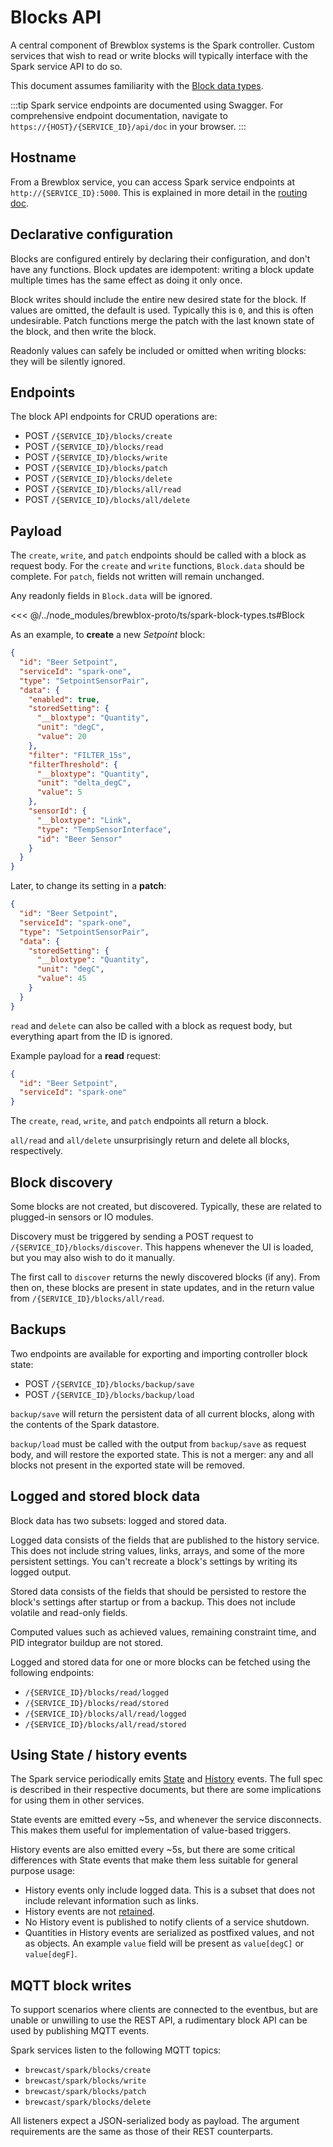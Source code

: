 # Blocks API

A central component of Brewblox systems is the Spark controller.
Custom services that wish to read or write blocks will typically interface with the Spark service API to do so.

This document assumes familiarity with the [Block data types](./block_types.md).

:::tip
Spark service endpoints are documented using Swagger.
For comprehensive endpoint documentation, navigate to `https://{HOST}/{SERVICE_ID}/api/doc` in your browser.
:::

## Hostname

From a Brewblox service, you can access Spark service endpoints at `http://{SERVICE_ID}:5000`.
This is explained in more detail in the [routing doc](./routing.md).

## Declarative configuration

Blocks are configured entirely by declaring their configuration, and don't have any functions.
Block updates are idempotent: writing a block update multiple times has the same effect as doing it only once.

Block writes should include the entire new desired state for the block.
If values are omitted, the default is used. Typically this is `0`, and this is often undesirable.
Patch functions merge the patch with the last known state of the block, and then write the block.

Readonly values can safely be included or omitted when writing blocks: they will be silently ignored.

## Endpoints

The block API endpoints for CRUD operations are:

- POST `/{SERVICE_ID}/blocks/create`
- POST `/{SERVICE_ID}/blocks/read`
- POST `/{SERVICE_ID}/blocks/write`
- POST `/{SERVICE_ID}/blocks/patch`
- POST `/{SERVICE_ID}/blocks/delete`
- POST `/{SERVICE_ID}/blocks/all/read`
- POST `/{SERVICE_ID}/blocks/all/delete`

## Payload

The `create`, `write`, and `patch` endpoints should be called with a block as request body.
For the `create` and `write` functions, `Block.data` should be complete.
For `patch`, fields not written will remain unchanged.

Any readonly fields in `Block.data` will be ignored.

<<< @/../node_modules/brewblox-proto/ts/spark-block-types.ts#Block

As an example, to **create** a new *Setpoint* block:

```json
{
  "id": "Beer Setpoint",
  "serviceId": "spark-one",
  "type": "SetpointSensorPair",
  "data": {
    "enabled": true,
    "storedSetting": {
      "__bloxtype": "Quantity",
      "unit": "degC",
      "value": 20
    },
    "filter": "FILTER_15s",
    "filterThreshold": {
      "__bloxtype": "Quantity",
      "unit": "delta_degC",
      "value": 5
    },
    "sensorId": {
      "__bloxtype": "Link",
      "type": "TempSensorInterface",
      "id": "Beer Sensor"
    }
  }
}
```

Later, to change its setting in a **patch**:

```json
{
  "id": "Beer Setpoint",
  "serviceId": "spark-one",
  "type": "SetpointSensorPair",
  "data": {
    "storedSetting": {
      "__bloxtype": "Quantity",
      "unit": "degC",
      "value": 45
    }
  }
}
```

`read` and `delete` can also be called with a block as request body, but everything apart from the ID is ignored.

Example payload for a **read** request:

```json
{
  "id": "Beer Setpoint",
  "serviceId": "spark-one"
}
```

The `create`, `read`, `write`, and `patch` endpoints all return a block.

`all/read` and `all/delete` unsurprisingly return and delete all blocks, respectively.

## Block discovery

Some blocks are not created, but discovered.
Typically, these are related to plugged-in sensors or IO modules.

Discovery must be triggered by sending a POST request to `/{SERVICE_ID}/blocks/discover`.
This happens whenever the UI is loaded, but you may also wish to do it manually.

The first call to `discover` returns the newly discovered blocks (if any).
From then on, these blocks are present in state updates, and in the return value from `/{SERVICE_ID}/blocks/all/read`.

## Backups

Two endpoints are available for exporting and importing controller block state:

- POST `/{SERVICE_ID}/blocks/backup/save`
- POST `/{SERVICE_ID}/blocks/backup/load`

`backup/save` will return the persistent data of all current blocks, along with the contents of the Spark datastore.

`backup/load` must be called with the output from `backup/save` as request body, and will restore the exported state.
This is not a merger: any and all blocks not present in the exported state will be removed.

## Logged and stored block data

Block data has two subsets: logged and stored data.

Logged data consists of the fields that are published to the history service.
This does not include string values, links, arrays, and some of the more persistent settings.
You can't recreate a block's settings by writing its logged output.

Stored data consists of the fields that should be persisted to restore the block's settings after startup or from a backup.
This does not include volatile and read-only fields.

Computed values such as achieved values, remaining constraint time, and PID integrator buildup are not stored.

Logged and stored data for one or more blocks can be fetched using the following endpoints:

- `/{SERVICE_ID}/blocks/read/logged`
- `/{SERVICE_ID}/blocks/read/stored`
- `/{SERVICE_ID}/blocks/all/read/logged`
- `/{SERVICE_ID}/blocks/all/read/stored`

## Using State / history events

The Spark service periodically emits [State](./spark_state.md) and [History](./history_events.md) events.
The full spec is described in their respective documents, but there are some implications for using them in other services.

State events are emitted every ~5s, and whenever the service disconnects.
This makes them useful for implementation of value-based triggers.

History events are also emitted every ~5s, but there are some critical differences with State events that make them less suitable for general purpose usage:

- History events only include logged data. This is a subset that does not include relevant information such as links.
- History events are not [retained](https://www.hivemq.com/blog/mqtt-essentials-part-8-retained-messages/).
- No History event is published to notify clients of a service shutdown.
- Quantities in History events are serialized as postfixed values, and not as objects. An example `value` field will be present as `value[degC]` or `value[degF]`.

## MQTT block writes

To support scenarios where clients are connected to the eventbus,
but are unable or unwilling to use the REST API, a rudimentary block API can be used by publishing MQTT events.

Spark services listen to the following MQTT topics:

- `brewcast/spark/blocks/create`
- `brewcast/spark/blocks/write`
- `brewcast/spark/blocks/patch`
- `brewcast/spark/blocks/delete`

All listeners expect a JSON-serialized body as payload.
The argument requirements are the same as those of their REST counterparts.

